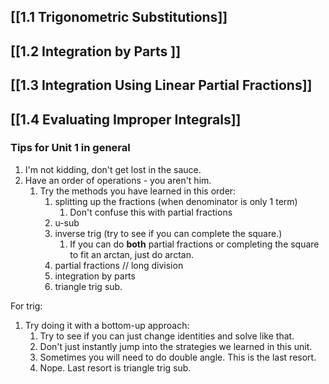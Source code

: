 
## [[1.1 Trigonometric Substitutions]]

## [[1.2 Integration by Parts ]]

## [[1.3 Integration Using Linear Partial Fractions]]

## [[1.4 Evaluating Improper Integrals]]


### Tips for Unit 1 in general

1. I'm not kidding, don't get lost in the sauce.
2. Have an order of operations - you aren't him.
	1. Try the methods you have learned in this order:
		1. splitting up the fractions (when denominator is only 1 term)
			1. Don't confuse this with partial fractions
		2. u-sub
		3. inverse trig (try to see if you can complete the square.)
			1. If you can do **both** partial fractions or completing the square to fit an arctan, just do arctan. 
		4. partial fractions // long division
		5. integration by parts
		6. triangle trig sub.

For trig:

1. Try doing it with a bottom-up approach:
	1. Try to see if you can just change identities and solve like that.
	2. Don't just instantly jump into the strategies we learned in this unit.
	3. Sometimes you will need to do double angle. This is the last resort.
	4. Nope. Last resort is triangle trig sub.



